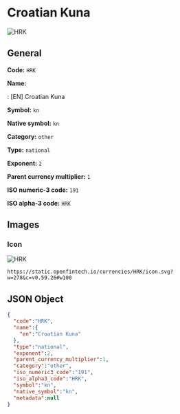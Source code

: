 
# Croatian Kuna 
![HRK](https://static.openfintech.io/currencies/HRK/icon.svg?w=278&c=v0.59.26#w100)  

## General 
 
**Code:** `HRK` 
 
**Name:** 
 
:	[EN] Croatian Kuna 
 
**Symbol:** `kn` 
 
**Native symbol:** `kn` 
 
**Category:** `other` 
 
**Type:** `national` 
 
**Exponent:** `2` 
 
**Parent currency multiplier:** `1` 
 
**ISO numeric-3 code:** `191` 
 
**ISO alpha-3 code:** `HRK` 
 

## Images 

### Icon 
 
![HRK](https://static.openfintech.io/currencies/HRK/icon.svg?w=278&c=v0.59.26#w100)  

```
https://static.openfintech.io/currencies/HRK/icon.svg?w=278&c=v0.59.26#w100
```  

## JSON Object 

```json
{
  "code":"HRK",
  "name":{
    "en":"Croatian Kuna"
  },
  "type":"national",
  "exponent":2,
  "parent_currency_multiplier":1,
  "category":"other",
  "iso_numeric3_code":"191",
  "iso_alpha3_code":"HRK",
  "symbol":"kn",
  "native_symbol":"kn",
  "metadata":null
}
```  
